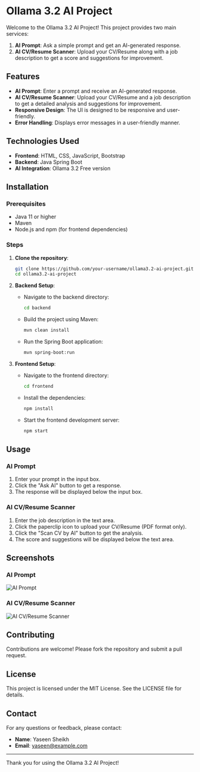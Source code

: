 # Ollama 3.2 AI Project

Welcome to the Ollama 3.2 AI Project! This project provides two main services:
1. **AI Prompt**: Ask a simple prompt and get an AI-generated response.
2. **AI CV/Resume Scanner**: Upload your CV/Resume along with a job description to get a score and suggestions for improvement.

## Features

- **AI Prompt**: Enter a prompt and receive an AI-generated response.
- **AI CV/Resume Scanner**: Upload your CV/Resume and a job description to get a detailed analysis and suggestions for improvement.
- **Responsive Design**: The UI is designed to be responsive and user-friendly.
- **Error Handling**: Displays error messages in a user-friendly manner.

## Technologies Used

- **Frontend**: HTML, CSS, JavaScript, Bootstrap
- **Backend**: Java Spring Boot
- **AI Integration**: Ollama 3.2 Free version

## Installation

### Prerequisites

- Java 11 or higher
- Maven
- Node.js and npm (for frontend dependencies)

### Steps

1. **Clone the repository**:
    ```sh
    git clone https://github.com/your-username/ollama3.2-ai-project.git
    cd ollama3.2-ai-project
    ```

2. **Backend Setup**:
    - Navigate to the backend directory:
      ```sh
      cd backend
      ```
    - Build the project using Maven:
      ```sh
      mvn clean install
      ```
    - Run the Spring Boot application:
      ```sh
      mvn spring-boot:run
      ```

3. **Frontend Setup**:
    - Navigate to the frontend directory:
      ```sh
      cd frontend
      ```
    - Install the dependencies:
      ```sh
      npm install
      ```
    - Start the frontend development server:
      ```sh
      npm start
      ```

## Usage

### AI Prompt

1. Enter your prompt in the input box.
2. Click the "Ask AI" button to get a response.
3. The response will be displayed below the input box.

### AI CV/Resume Scanner

1. Enter the job description in the text area.
2. Click the paperclip icon to upload your CV/Resume (PDF format only).
3. Click the "Scan CV by AI" button to get the analysis.
4. The score and suggestions will be displayed below the text area.

## Screenshots

### AI Prompt
![AI Prompt](screenshots/ai-prompt.png)

### AI CV/Resume Scanner
![AI CV/Resume Scanner](screenshots/ai-cv-scanner.png)

## Contributing

Contributions are welcome! Please fork the repository and submit a pull request.

## License

This project is licensed under the MIT License. See the LICENSE file for details.

## Contact

For any questions or feedback, please contact:
- **Name**: Yaseen Sheikh
- **Email**: yaseen@example.com

---

Thank you for using the Ollama 3.2 AI Project!
